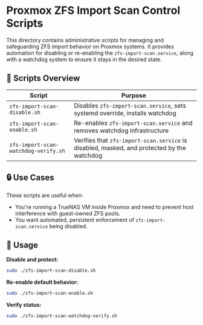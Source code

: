 # Proxmox ZFS Import Scan Control Scripts

This directory contains administrative scripts for managing and safeguarding ZFS import behavior on Proxmox systems. It provides automation for disabling or re-enabling the `zfs-import-scan.service`, along with a watchdog system to ensure it stays in the desired state.

## 📁 Scripts Overview

| Script                                | Purpose                                                                 |
|---------------------------------------|-------------------------------------------------------------------------|
| `zfs-import-scan-disable.sh`          | Disables `zfs-import-scan.service`, sets systemd override, installs watchdog |
| `zfs-import-scan-enable.sh`           | Re-enables `zfs-import-scan.service` and removes watchdog infrastructure |
| `zfs-import-scan-watchdog-verify.sh`  | Verifies that `zfs-import-scan.service` is disabled, masked, and protected by the watchdog |

## 🔒 Use Cases

These scripts are useful when:
- You're running a TrueNAS VM inside Proxmox and need to prevent host interference with guest-owned ZFS pools.
- You want automated, persistent enforcement of `zfs-import-scan.service` being disabled.

## 🚀 Usage

**Disable and protect:**
```bash
sudo ./zfs-import-scan-disable.sh
```

**Re-enable default behavior:**
```bash
sudo ./zfs-import-scan-enable.sh
```

**Verify status:**
```bash
sudo ./zfs-import-scan-watchdog-verify.sh
```